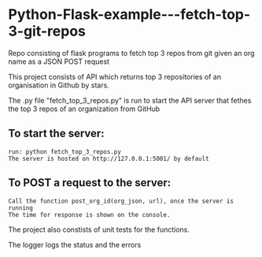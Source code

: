 # Python-Flask-example---fetch-top-3-git-repos
Repo consisting of flask programs to fetch top 3 repos from git given an org name as a JSON POST request

This project consists of API which returns top 3 repositories of an organisation in
Github by stars.

 The .py file "fetch_top_3_repos.py" is run to start the API server that fethes the top 3 repos of an organization from GitHub

## To start the server:

    run: python fetch_top_3_repos.py
    The server is hosted on http://127.0.0.1:5001/ by default

## To POST a request to the server:

    Call the function post_org_id(org_json, url), once the server is running
    The time for response is shown on the console.

The project also constists of unit tests for the functions.

The logger logs the status and the errors
